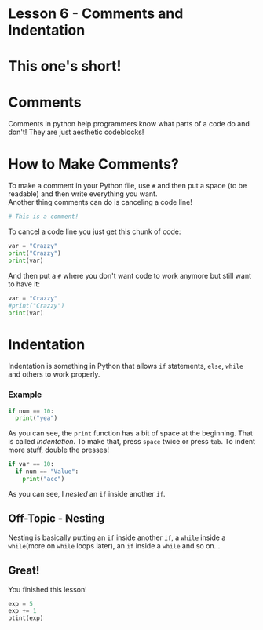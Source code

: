 # Lesson 6 - Comments and Indentation
# This one's short!

# Comments
Comments in python help programmers know what parts of a code do and don't! They are just aesthetic codeblocks!

# How to Make Comments?
To make a comment in your Python file, use `#` and then put a space (to be readable) and then write everything you want.  
Another thing comments can do is canceling a code line!

```python
# This is a comment!
```
To cancel a code line you just get this chunk of code:

```python
var = "Crazzy"
print("Crazzy")
print(var)
```
And then put a `#` where you don't want code to work anymore but still want to have it:
```python
var = "Crazzy"
#print("Crazzy")
print(var)
```

# Indentation
Indentation is something in Python that allows `if` statements, `else`, `while` and others to work properly.
### Example
```python
if num == 10:
  print("yea")
```
As you can see, the `print` function has a bit of space at the beginning. That is called *Indentation*. To make that, press `space` twice or press `tab`. To indent more stuff, double the presses!
```python
if var == 10:
  if num == "Value":
    print("acc")
```
As you can see, I *nested* an `if` inside another `if`.
 
## Off-Topic - Nesting
Nesting is basically putting an `if` inside another `if`, a `while` inside a `while`(more on `while` loops later), an `if` inside a `while` and so on...
 
## Great!
You finished this lesson!  
```python
exp = 5
exp += 1
ptint(exp)
```
